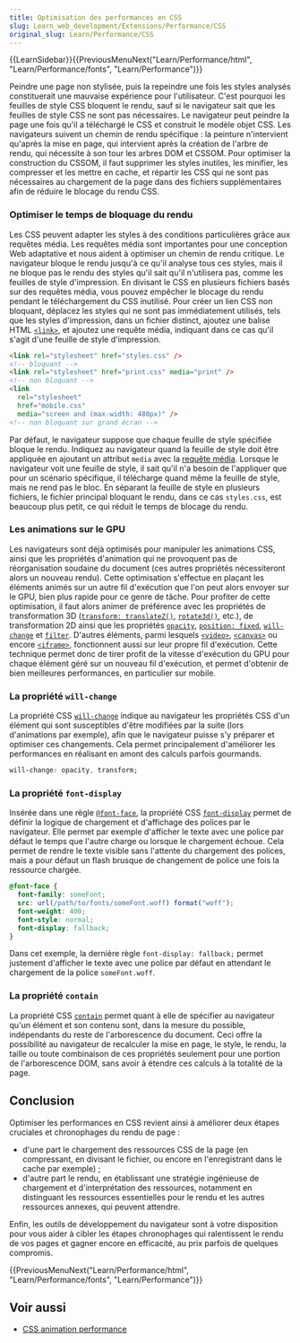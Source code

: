 ```yaml
---
title: Optimisation des performances en CSS
slug: Learn_web_development/Extensions/Performance/CSS
original_slug: Learn/Performance/CSS
---
```


{{LearnSidebar}}{{PreviousMenuNext("Learn/Performance/html", "Learn/Performance/fonts", "Learn/Performance")}}

Peindre une page non stylisée, puis la repeindre une fois les styles analysés constituerait une mauvaise expérience pour l'utilisateur. C'est pourquoi les feuilles de style CSS bloquent le rendu, sauf si le navigateur sait que les feuilles de style CSS ne sont pas nécessaires. Le navigateur peut peindre la page une fois qu'il a téléchargé le CSS et construit le modèle objet CSS. Les navigateurs suivent un chemin de rendu spécifique : la peinture n'intervient qu'après la mise en page, qui intervient après la création de l'arbre de rendu, qui nécessite à son tour les arbres DOM et CSSOM. Pour optimiser la construction du CSSOM, il faut supprimer les styles inutiles, les minifier, les compresser et les mettre en cache, et répartir les CSS qui ne sont pas nécessaires au chargement de la page dans des fichiers supplémentaires afin de réduire le blocage du rendu CSS.

### Optimiser le temps de bloquage du rendu

Les CSS peuvent adapter les styles à des conditions particulières grâce aux requêtes média. Les requêtes média sont importantes pour une conception Web adaptative et nous aident à optimiser un chemin de rendu critique. Le navigateur bloque le rendu jusqu'à ce qu'il analyse tous ces styles, mais il ne bloque pas le rendu des styles qu'il sait qu'il n'utilisera pas, comme les feuilles de style d'impression. En divisant le CSS en plusieurs fichiers basés sur des requêtes média, vous pouvez empêcher le blocage du rendu pendant le téléchargement du CSS inutilisé. Pour créer un lien CSS non bloquant, déplacez les styles qui ne sont pas immédiatement utilisés, tels que les styles d'impression, dans un fichier distinct, ajoutez une balise HTML [`<link>`](/fr/docs/Web/HTML/Element/link), et ajoutez une requête média, indiquant dans ce cas qu'il s'agit d'une feuille de style d'impression.

```html
<link rel="stylesheet" href="styles.css" />
<!-- bloquant -->
<link rel="stylesheet" href="print.css" media="print" />
<!-- non bloquant -->
<link
  rel="stylesheet"
  href="mobile.css"
  media="screen and (max-width: 480px)" />
<!-- non bloquant sur grand écran -->
```

Par défaut, le navigateur suppose que chaque feuille de style spécifiée bloque le rendu. Indiquez au navigateur quand la feuille de style doit être appliquée en ajoutant un attribut `media` avec la [requête média](/fr/docs/Web/CSS/CSS_media_queries/Using_media_queries). Lorsque le navigateur voit une feuille de style, il sait qu'il n'a besoin de l'appliquer que pour un scénario spécifique, il télécharge quand même la feuille de style, mais ne rend pas le bloc. En séparant la feuille de style en plusieurs fichiers, le fichier principal bloquant le rendu, dans ce cas `styles.css`, est beaucoup plus petit, ce qui réduit le temps de blocage du rendu.

### Les animations sur le GPU

Les navigateurs sont déjà optimisés pour manipuler les animations CSS, ainsi que les propriétés d'animation qui ne provoquent pas de réorganisation soudaine du document (ces autres propriétés nécessiteront alors un nouveau rendu). Cette optimisation s'effectue en plaçant les éléments animés sur un autre fil d'exécution que l'on peut alors envoyer sur le GPU, bien plus rapide pour ce genre de tâche. Pour profiter de cette optimisation, il faut alors animer de préférence avec les propriétés de transformation 3D ([`transform: translateZ()`](/fr/docs/Web/CSS/transform), [`rotate3d()`](</fr/docs/Web/CSS/transform-function/rotate3d()>), etc.), de transformation 2D ainsi que les propriétés [`opacity`](/fr/docs/Web/CSS/opacity), [`position: fixed`](/fr/docs/Web/CSS/position), [`will-change`](/fr/docs/Web/CSS/will-change) et [`filter`](/fr/docs/Web/CSS/filter). D'autres éléments, parmi lesquels [`<video>`](/fr/docs/Web/HTML/Element/video), [`<canvas>`](/fr/docs/Web/HTML/Element/canvas) ou encore [`<iframe>`](/fr/docs/Web/HTML/Element/iframe), fonctionnent aussi sur leur propre fil d'exécution. Cette technique permet donc de tirer profit de la vitesse d'exécution du GPU pour chaque élément géré sur un nouveau fil d'exécution, et permet d'obtenir de bien meilleures performances, en particulier sur mobile.

### La propriété `will-change`

La propriété CSS [`will-change`](/fr/docs/Web/CSS/will-change) indique au navigateur les propriétés CSS d'un élément qui sont susceptibles d'être modifiées par la suite (lors d'animations par exemple), afin que le navigateur puisse s'y préparer et optimiser ces changements. Cela permet principalement d'améliorer les performances en réalisant en amont des calculs parfois gourmands.

```css
will-change: opacity, transform;
```

### La propriété `font-display`

Insérée dans une règle [`@font-face`](/fr/docs/Web/CSS/@font-face), la propriété CSS [`font-display`](/fr/docs/Web/CSS/@font-face/font-display) permet de définir la logique de chargement et d'affichage des polices par le navigateur. Elle permet par exemple d'afficher le texte avec une police par défaut le temps que l'autre charge ou lorsque le chargement échoue. Cela permet de rendre le texte visible sans l'attente du chargement des polices, mais a pour défaut un flash brusque de changement de police une fois la ressource chargée.

```css
@font-face {
  font-family: someFont;
  src: url(/path/to/fonts/someFont.woff) format("woff");
  font-weight: 400;
  font-style: normal;
  font-display: fallback;
}
```

Dans cet exemple, la dernière règle `font-display: fallback;` permet justement d'afficher le texte avec une police par défaut en attendant le chargement de la police `someFont.woff`.

### La propriété `contain`

La propriété CSS [`contain`](/fr/docs/Web/CSS/contain) permet quant à elle de spécifier au navigateur qu'un élément et son contenu sont, dans la mesure du possible, indépendants du reste de l'arborescence du document. Ceci offre la possibilité au navigateur de recalculer la mise en page, le style, le rendu, la taille ou toute combinaison de ces propriétés seulement pour une portion de l'arborescence DOM, sans avoir à étendre ces calculs à la totalité de la page.

## Conclusion

Optimiser les performances en CSS revient ainsi à améliorer deux étapes cruciales et chronophages du rendu de page&nbsp;:

- d'une part le chargement des ressources CSS de la page (en compressant, en divisant le fichier, ou encore en l'enregistrant dans le cache par exemple)&nbsp;;
- d'autre part le rendu, en établissant une stratégie ingénieuse de chargement et d'interprétation des ressources, notamment en distinguant les ressources essentielles pour le rendu et les autres ressources annexes, qui peuvent attendre.

Enfin, les outils de développement du navigateur sont à votre disposition pour vous aider à cibler les étapes chronophages qui ralentissent le rendu de vos pages et gagner encore en efficacité, au prix parfois de quelques compromis.

{{PreviousMenuNext("Learn/Performance/html", "Learn/Performance/fonts", "Learn/Performance")}}

## Voir aussi

- [CSS animation performance](/fr/docs/Web/Performance/CSS_JavaScript_animation_performance)
